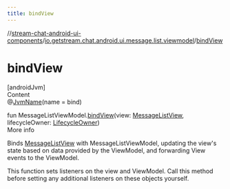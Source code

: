 ```yaml
---
title: bindView
---
```

//[stream-chat-android-ui-components](../../index.md)/[io.getstream.chat.android.ui.message.list.viewmodel](index.md)/[bindView](bindView.md)



# bindView  
[androidJvm]  
Content  
@[JvmName](https://kotlinlang.org/api/latest/jvm/stdlib/kotlin.jvm/-jvm-name/index.html)(name = bind)  
  
fun MessageListViewModel.[bindView](bindView.md)(view: [MessageListView](../io.getstream.chat.android.ui.message.list/MessageListView/index.md), lifecycleOwner: [LifecycleOwner](https://developer.android.com/reference/kotlin/androidx/lifecycle/LifecycleOwner.html))  
More info  


Binds [MessageListView](../io.getstream.chat.android.ui.message.list/MessageListView/index.md) with MessageListViewModel, updating the view's state based on data provided by the ViewModel, and forwarding View events to the ViewModel.



This function sets listeners on the view and ViewModel. Call this method before setting any additional listeners on these objects yourself.

  




